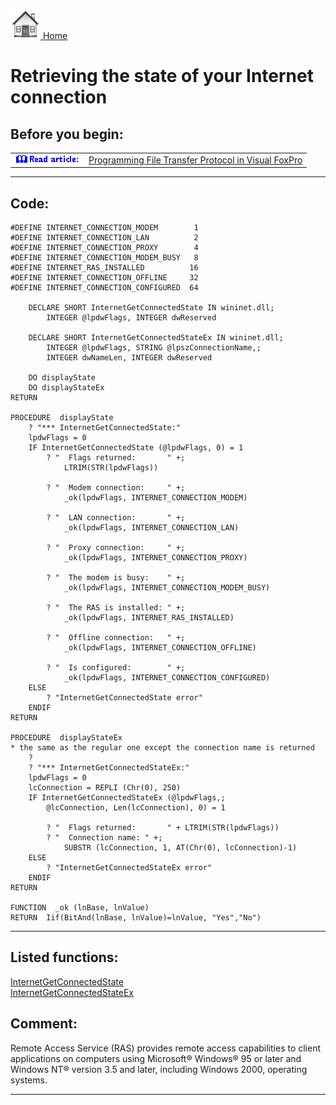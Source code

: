 [<img src="../images/home.png"> Home ](https://github.com/VFPX/Win32API)  

# Retrieving the state of your Internet connection

## Before you begin:
<table cellspacing=3 cellpadding=0 border=0><tr><td valign=top><img src="../images/readarticle.gif" border=0></td><td valign=top class=fdescr><a href="?article=3">Programming File Transfer Protocol in Visual FoxPro </a></td></tr></table>  

  
***  


## Code:
```foxpro  
#DEFINE INTERNET_CONNECTION_MODEM        1
#DEFINE INTERNET_CONNECTION_LAN          2
#DEFINE INTERNET_CONNECTION_PROXY        4
#DEFINE INTERNET_CONNECTION_MODEM_BUSY   8
#DEFINE INTERNET_RAS_INSTALLED          16
#DEFINE INTERNET_CONNECTION_OFFLINE     32
#DEFINE INTERNET_CONNECTION_CONFIGURED  64

	DECLARE SHORT InternetGetConnectedState IN wininet.dll;
		INTEGER @lpdwFlags, INTEGER dwReserved

	DECLARE SHORT InternetGetConnectedStateEx IN wininet.dll;
    	INTEGER @lpdwFlags, STRING @lpszConnectionName,;
    	INTEGER dwNameLen, INTEGER dwReserved

	DO displayState
	DO displayStateEx
RETURN

PROCEDURE  displayState
	? "*** InternetGetConnectedState:"
	lpdwFlags = 0
	IF InternetGetConnectedState (@lpdwFlags, 0) = 1
		? "  Flags returned:       " +;
			LTRIM(STR(lpdwFlags))

		? "  Modem connection:     " +;
			_ok(lpdwFlags, INTERNET_CONNECTION_MODEM)

		? "  LAN connection:       " +;
			_ok(lpdwFlags, INTERNET_CONNECTION_LAN)

		? "  Proxy connection:     " +;
			_ok(lpdwFlags, INTERNET_CONNECTION_PROXY)

		? "  The modem is busy:    " +;
			_ok(lpdwFlags, INTERNET_CONNECTION_MODEM_BUSY)

		? "  The RAS is installed: " +;
			_ok(lpdwFlags, INTERNET_RAS_INSTALLED)

		? "  Offline connection:   " +;
			_ok(lpdwFlags, INTERNET_CONNECTION_OFFLINE)

		? "  Is configured:        " +;
			_ok(lpdwFlags, INTERNET_CONNECTION_CONFIGURED)
	ELSE
		? "InternetGetConnectedState error"
	ENDIF
RETURN

PROCEDURE  displayStateEx
* the same as the regular one except the connection name is returned
	?
	? "*** InternetGetConnectedStateEx:"
	lpdwFlags = 0
	lcConnection = REPLI (Chr(0), 250)
	IF InternetGetConnectedStateEx (@lpdwFlags,;
		@lcConnection, Len(lcConnection), 0) = 1

		? "  Flags returned:       " + LTRIM(STR(lpdwFlags))
		? "  Connection name: " +;
			SUBSTR (lcConnection, 1, AT(Chr(0), lcConnection)-1)
	ELSE
		? "InternetGetConnectedStateEx error"
	ENDIF
RETURN

FUNCTION  _ok (lnBase, lnValue)
RETURN  Iif(BitAnd(lnBase, lnValue)=lnValue, "Yes","No")  
```  
***  


## Listed functions:
[InternetGetConnectedState](../libraries/wininet/InternetGetConnectedState.md)  
[InternetGetConnectedStateEx](../libraries/wininet/InternetGetConnectedStateEx.md)  

## Comment:
Remote Access Service (RAS) provides remote access capabilities to client applications on computers using Microsoft&reg; Windows&reg; 95 or later and Windows NT&reg; version 3.5 and later, including Windows 2000, operating systems.   
  
***  

